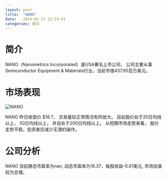 ```yaml
---
layout: post
title:  "NANO"
date:   2014-02-17 12:21:41
categories: 观点
---
```


# 简介
NANO（Nanometrics Incorporated）是USA著名上市公司，
公司主要从事Semiconductor Equipment & Materials行业，当前市值437.95百万美元。

# 市场表现

![NANO](http://finviz.com/chart.ashx?t=NANO&ty=c&ta=1&p=d&s=l)

NANO 昨日收盘价 $18.7，
交易量较正常情况有所放大。
目前股价处于20日均线以上，
50日均线以上，
并且处于200日均线以上。
从短期市场走势来看，
股价走势平稳，投资者应减少无谓的操作。

# 公司分析
NANO 目前静态市盈率为nan, 动态市盈率为16.37，每股收益-0.61美元,
市场估值较为合理。
